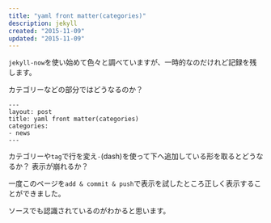 ```yaml
---
title: "yaml front matter(categories)"
description: jekyll
created: "2015-11-09"
updated: "2015-11-09"
---
```


`jekyll-now`を使い始めて色々と調べていますが、一時的なのだけれど記録を残します。

カテゴリーなどの部分ではどうなるのか？

```
---
layout: post
title: yaml front matter(categories)
categories:
- news
---
```

カテゴリーや`tag`で行を変え`-`(dash)を使って下へ追加している形を取るとどうなるか？
表示が崩れるか？

一度このページを`add & commit & push`で表示を試したところ正しく表示することができました。

ソースでも認識されているのがわかると思います。

